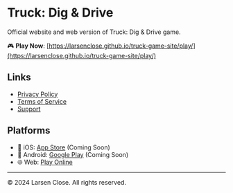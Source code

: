 # Truck: Dig & Drive

Official website and web version of Truck: Dig & Drive game.

🎮 **Play Now**: [https://larsenclose.github.io/truck-game-site/play/](https://larsenclose.github.io/truck-game-site/play/)

## Links

- [Privacy Policy](https://larsenclose.github.io/truck-game-site/privacy.html)
- [Terms of Service](https://larsenclose.github.io/truck-game-site/terms.html)
- [Support](https://larsenclose.github.io/truck-game-site/support.html)

## Platforms

- 📱 iOS: [App Store](#) (Coming Soon)
- 🤖 Android: [Google Play](#) (Coming Soon)
- 🌐 Web: [Play Online](https://larsenclose.github.io/truck-game-site/play/)

---

© 2024 Larsen Close. All rights reserved.
